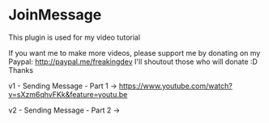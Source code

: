 # JoinMessage

This plugin is used for my video tutorial

If you want me to make more videos, please support me by donating on my Paypal: http://paypal.me/freakingdev
I'll shoutout those who will donate :D Thanks

v1 - Sending Message - Part 1
-> https://www.youtube.com/watch?v=sXzm6qhvFKk&feature=youtu.be

v2 - Sending Message - Part 2
->
